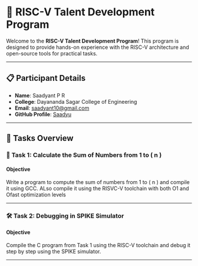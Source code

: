 # 🌟 RISC-V Talent Development Program

Welcome to the **RISC-V Talent Development Program**! This program is designed to provide hands-on experience with the RISC-V architecture and open-source tools for practical tasks.

---

## 📋 Participant Details

- **Name**: Saadyant P R  
- **College**: Dayananda Sagar College of Engineering  
- **Email**: [saadyant10@gmail.com](mailto:saadyant10@gmail.com)  
- **GitHub Profile**: [Saadyu](https://github.com/Saadyu)  

---

## 🔧 Tasks Overview

### 📝 **Task 1**: Calculate the Sum of Numbers from 1 to \( n \)

#### Objective  
Write a program to compute the sum of numbers from 1 to \( n \) and compile it using GCC. ALso compile it using the RISVC-V toolchain with both O1 and Ofast optimization levels


---

### 🛠️ **Task 2**: Debugging in SPIKE Simulator

#### Objective  
Compile the C program from Task 1 using the RISC-V toolchain and debug it step by step using the SPIKE simulator.

---
